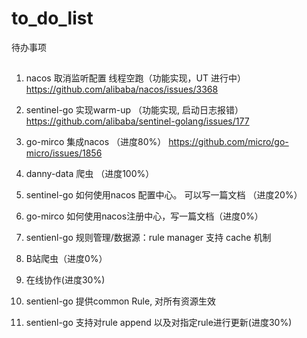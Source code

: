 # to_do_list
待办事项

##
1. nacos 取消监听配置 线程空跑（功能实现，UT 进行中）
https://github.com/alibaba/nacos/issues/3368

2. sentinel-go 实现warm-up （功能实现, 启动日志报错）
https://github.com/alibaba/sentinel-golang/issues/177

3. go-mirco 集成nacos （进度80%）
https://github.com/micro/go-micro/issues/1856

4. danny-data 爬虫 （进度100%）

5. sentinel-go 如何使用nacos 配置中心。 可以写一篇文档 （进度20%）

6. go-mirco 如何使用nacos注册中心，写一篇文档（进度0%）

7. sentienl-go 规则管理/数据源：rule manager 支持 cache 机制

8. B站爬虫（进度0%）

9. 在线协作(进度30%)

10. sentienl-go 提供common Rule, 对所有资源生效

11. sentienl-go 支持对rule append 以及对指定rule进行更新(进度30%)
